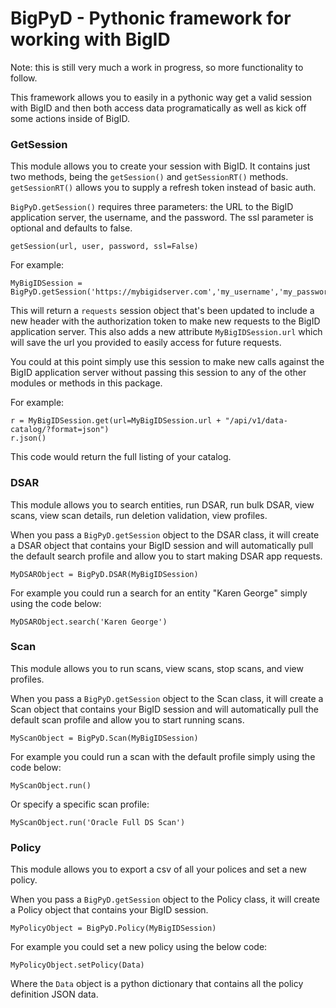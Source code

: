 # BigPyD - Pythonic framework for working with BigID

Note: this is still very much a work in progress, so more functionality to follow.

This framework allows you to easily in a pythonic way get a valid session with BigID and then both access data programatically as well as kick off some actions inside of BigID.

### GetSession

This module allows you to create your session with BigID. It contains just two methods, being the `getSession()` and `getSessionRT()` methods. `getSessionRT()` allows you to supply a refresh token instead of basic auth.

`BigPyD.getSession()` requires three parameters: the URL to the BigID application server, the username, and the password. The ssl parameter is optional and defaults to false.

```
getSession(url, user, password, ssl=False)
```

For example:

```
MyBigIDSession = BigPyD.getSession('https://mybigidserver.com','my_username','my_password')
```

This will return a `requests` session object that's been updated to include a new header with the authorization token to make new requests to the BigID application server. This also adds a new attribute `MyBigIDSession.url` which will save the url you provided to easily access for future requests.

You could at this point simply use this session to make new calls against the BigID application server without passing this session to any of the other modules or methods in this package.

For example:

```
r = MyBigIDSession.get(url=MyBigIDSession.url + "/api/v1/data-catalog/?format=json")
r.json()
```

This code would return the full listing of your catalog.


### DSAR

This module allows you to search entities, run DSAR, run bulk DSAR, view scans, view scan details, run deletion validation, view profiles.

When you pass a `BigPyD.getSession` object to the DSAR class, it will create a DSAR object that contains your BigID session and will automatically pull the default search profile and allow you to start making DSAR app requests.

```
MyDSARObject = BigPyD.DSAR(MyBigIDSession)
```

For example you could run a search for an entity "Karen George" simply using the code below:

```
MyDSARObject.search('Karen George')
```


### Scan

This module allows you to run scans, view scans, stop scans, and view profiles.

When you pass a `BigPyD.getSession` object to the Scan class, it will create a Scan object that contains your BigID session and will automatically pull the default scan profile and allow you to start running scans.

```
MyScanObject = BigPyD.Scan(MyBigIDSession)
```

For example you could run a scan with the default profile simply using the code below:

```
MyScanObject.run()
```

Or specify a specific scan profile:

```
MyScanObject.run('Oracle Full DS Scan')
```


### Policy

This module allows you to export a csv of all your polices and set a new policy.

When you pass a `BigPyD.getSession` object to the Policy class, it will create a Policy object that contains your BigID session.

```
MyPolicyObject = BigPyD.Policy(MyBigIDSession)
```

For example you could set a new policy using the below code:

```
MyPolicyObject.setPolicy(Data)
```

Where the `Data` object is a python dictionary that contains all the policy definition JSON data. 